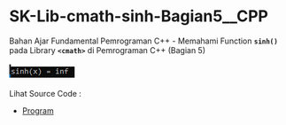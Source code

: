 # SK-Lib-cmath-sinh-Bagian5__CPP
Bahan Ajar Fundamental Pemrograman C++ - Memahami Function <code><b>sinh()</b></code> pada Library <code><b>&lt;cmath></b></code> di Pemrograman C++ (Bagian 5)<br><br>
<img src="https://github.com/RizkyKhapidsyah/SK-Lib-cmath-sinh-Bagian5__CPP/blob/master/SK-Lib-cmath-sinh-Bagian5__CPP/result/001.PNG"><br><br>
Lihat Source Code : <br>
- <a href="https://github.com/RizkyKhapidsyah/SK-Lib-cmath-sinh-Bagian5__CPP/blob/master/SK-Lib-cmath-sinh-Bagian5__CPP/Source.cpp">Program</a>
